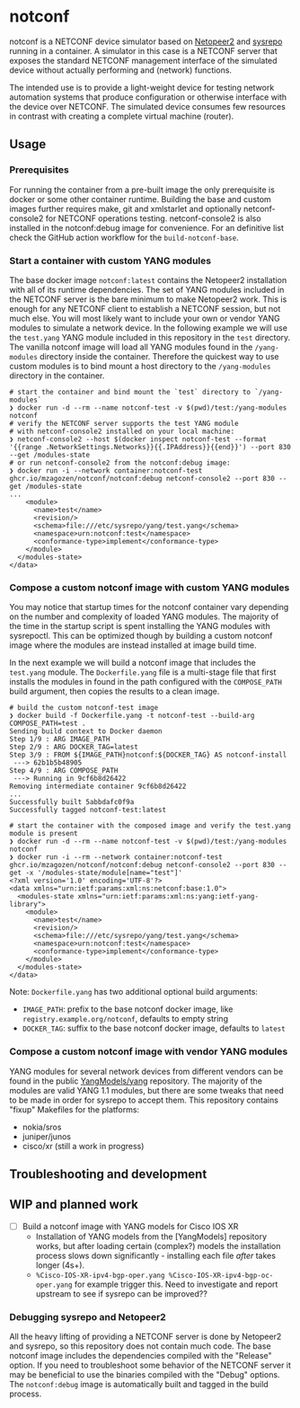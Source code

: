 # notconf

notconf is a NETCONF device simulator based on [Netopeer2] and [sysrepo] running
in a container. A simulator in this case is a NETCONF server that exposes the
standard NETCONF management interface of the simulated device without actually
performing and (network) functions.

The intended use is to provide a light-weight device for testing network
automation systems that produce configuration or otherwise interface with the
device over NETCONF. The simulated device consumes few resources in contrast
with creating a complete virtual machine (router).

[Netopeer2]: https://github.com/CESNET/Netopeer2
[sysrepo]: https://github.com/sysrepo/sysrepo

## Usage

### Prerequisites

For running the container from a pre-built image the only prerequisite is docker
or some other container runtime. Building the base and custom images further
requires make, git and xmlstarlet and optionally netconf-console2 for NETCONF
operations testing. netconf-console2 is also installed in the notconf:debug
image for convenience. For an definitive list check the GitHub action workflow
for the `build-notconf-base`.

### Start a container with custom YANG modules

The base docker image `notconf:latest` contains the Netopeer2 installation with
all of its runtime dependencies. The set of YANG modules included in the NETCONF
server is the bare minimum to make Netopeer2 work. This is enough for any
NETCONF client to establish a NETCONF session, but not much else. You will most
likely want to include your own or vendor YANG modules to simulate a network
device. In the following example we will use the `test.yang` YANG module
included in this repository in the `test` directory. The vanilla notconf image
will load all YANG modules found in the `/yang-modules` directory inside the
container. Therefore the quickest way to use custom modules is to bind mount a
host directory to the `/yang-modules` directory in the container.

``` shell
# start the container and bind mount the `test` directory to `/yang-modules`
❯ docker run -d --rm --name notconf-test -v $(pwd)/test:/yang-modules notconf
# verify the NETCONF server supports the test YANG module
# with netconf-console2 installed on your local machine:
❯ netconf-console2 --host $(docker inspect notconf-test --format '{{range .NetworkSettings.Networks}}{{.IPAddress}}{{end}}') --port 830 --get /modules-state
# or run netconf-console2 from the notconf:debug image:
❯ docker run -i --network container:notconf-test ghcr.io/mzagozen/notconf/notconf:debug netconf-console2 --port 830 --get /modules-state
...
    <module>
      <name>test</name>
      <revision/>
      <schema>file:///etc/sysrepo/yang/test.yang</schema>
      <namespace>urn:notconf:test</namespace>
      <conformance-type>implement</conformance-type>
    </module>
  </modules-state>
</data>
```

### Compose a custom notconf image with custom YANG modules

You may notice that startup times for the notconf container vary depending on
the number and complexity of loaded YANG modules. The majority of the time in
the startup script is spent installing the YANG modules with sysrepoctl. This
can be optimized though by building a custom notconf image where the modules are
instead installed at image build time.

In the next example we will build a notconf image that includes the `test.yang`
module. The `Dockerfile.yang` file is a multi-stage file that first installs the
modules in found in the path configured with the `COMPOSE_PATH` build argument,
then copies the results to a clean image.

``` shell
# build the custom notconf-test image
❯ docker build -f Dockerfile.yang -t notconf-test --build-arg COMPOSE_PATH=test .
Sending build context to Docker daemon
Step 1/9 : ARG IMAGE_PATH
Step 2/9 : ARG DOCKER_TAG=latest
Step 3/9 : FROM ${IMAGE_PATH}notconf:${DOCKER_TAG} AS notconf-install
 ---> 62b1b5b48905
Step 4/9 : ARG COMPOSE_PATH
 ---> Running in 9cf6b8d26422
Removing intermediate container 9cf6b8d26422
...
Successfully built 5abbdafc0f9a
Successfully tagged notconf-test:latest

# start the container with the composed image and verify the test.yang module is present
❯ docker run -d --rm --name notconf-test -v $(pwd)/test:/yang-modules notconf
❯ docker run -i --rm --network container:notconf-test ghcr.io/mzagozen/notconf/notconf:debug netconf-console2 --port 830 --get -x '/modules-state/module[name="test"]'
<?xml version='1.0' encoding='UTF-8'?>
<data xmlns="urn:ietf:params:xml:ns:netconf:base:1.0">
  <modules-state xmlns="urn:ietf:params:xml:ns:yang:ietf-yang-library">
    <module>
      <name>test</name>
      <revision/>
      <schema>file:///etc/sysrepo/yang/test.yang</schema>
      <namespace>urn:notconf:test</namespace>
      <conformance-type>implement</conformance-type>
    </module>
  </modules-state>
</data>
```

Note: `Dockerfile.yang` has two additional optional build arguments:
- `IMAGE_PATH`: prefix to the base notconf docker image, like `registry.example.org/notconf`, defaults to empty string
- `DOCKER_TAG`: suffix to the base notconf docker image, defaults to `latest`

### Compose a custom notconf image with vendor YANG modules

YANG modules for several network devices from different vendors can be found in
the public [YangModels/yang] repository. The majority of the modules are valid
YANG 1.1 modules, but there are some tweaks that need to be made in order for
sysrepo to accept them. This repository contains "fixup" Makefiles for the
platforms:
- nokia/sros
- juniper/junos
- cisco/xr (still a work in progress)

[YangModels/yang]: https://github.com/YangModels/yang

## Troubleshooting and development

## WIP and planned work

- [ ] Build a notconf image with YANG models for Cisco IOS XR
  - Installation of YANG models from the [YangModels] repository works, but
    after loading certain (complex?) models the installation process slows down
    significantly - installing each file *after* takes longer (4s+).
  - `%Cisco-IOS-XR-ipv4-bgp-oper.yang %Cisco-IOS-XR-ipv4-bgp-oc-oper.yang` for
    example trigger this. Need to investigate and report upstream to see if
    sysrepo can be improved??

### Debugging sysrepo and Netopeer2

All the heavy lifting of providing a NETCONF server is done by Netopeer2 and
sysrepo, so this repository does not contain much code. The base notconf image
includes the dependencies compiled with the "Release" option. If you need to
troubleshoot some behavior of the NETCONF server it may be beneficial to use the
binaries compiled with the "Debug" options. The `notconf:debug` image is
automatically built and tagged in the build process.

